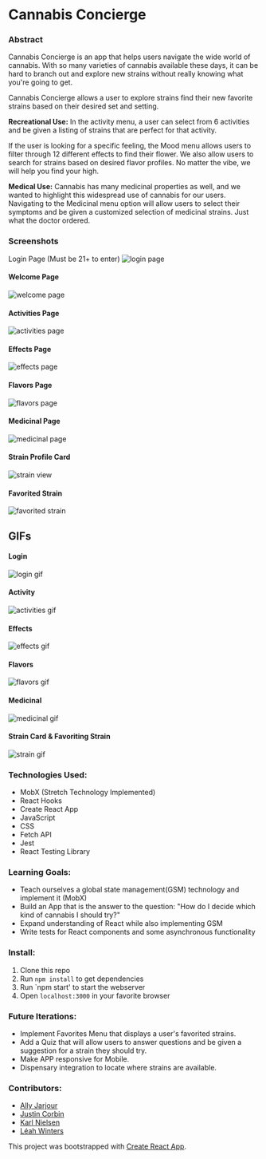 # Cannabis Concierge 

### Abstract
Cannabis Concierge is an app that helps users navigate the wide world of cannabis.  With so many varieties of cannabis available these days, it can be hard to branch out and explore new strains without really knowing what you're going to get.  

Cannabis Concierge allows a user to explore strains find their new favorite strains based on their desired set and setting.  

**Recreational Use:**
In the activity menu, a user can select from 6 activities and be given a listing of strains that are perfect for that activity.

If the user is looking for a specific feeling, the Mood menu allows users to filter through 12 different effects to find their flower.  We also allow users to search for strains based on desired flavor profiles.  No matter the vibe, we will help you find your high.  

**Medical Use:**
Cannabis has many medicinal properties as well, and we wanted to highlight this widespread use of cannabis for our users.  Navigating to the Medicinal menu option will allow users to select their symptoms and be given a customized selection of medicinal strains.  Just what the doctor ordered.

### Screenshots
Login Page (Must be 21+ to enter)
![login page](/screenshots/login-page.png)

#### Welcome Page
![welcome page](/screenshots/welcome-page.png)

#### Activities Page
![activities page](/screenshots/activity-page.png)

#### Effects Page
![effects page](/screenshots/effect-page.png)

#### Flavors Page
![flavors page](/screenshots/flavors-page.png)

#### Medicinal Page
![medicinal page](/screenshots/medical-page.png)

#### Strain Profile Card
![strain view](/screenshots/strain-page.png)

#### Favorited Strain
![favorited strain](/screenshots/favorite.png)

## GIFs
#### Login
![login gif](/screenshots/login-gif.gif)
####  Activity
![activities gif](/screenshots/activity.gif)
#### Effects
![effects gif](/screenshots/effects.gif)
#### Flavors
![flavors gif](/screenshots/flavor.gif)
#### Medicinal
![medicinal gif](/screenshots/medicinal.gif)
#### Strain Card & Favoriting Strain
![strain gif](/screenshots/strain-favorite.gif)

### Technologies Used:
- MobX (Stretch Technology Implemented)
- React Hooks
- Create React App
- JavaScript
- CSS
- Fetch API
- Jest
- React Testing Library

### Learning Goals:
- Teach ourselves a global state management(GSM) technology and implement it (MobX)
- Build an App that is the answer to the question: "How do I decide which kind of cannabis I should try?"
- Expand understanding of React while also implementing GSM
- Write tests for React components and some asynchronous functionality

### Install:
1. Clone this repo
1. Run `npm install` to get dependencies
1. Run `npm start' to start the webserver
1. Open `localhost:3000` in your favorite browser

### Future Iterations:
- Implement Favorites Menu that displays a user's favorited strains.
- Add a Quiz that will allow users to answer questions and be given a suggestion for a strain they should try.
- Make APP responsive for Mobile.
- Dispensary integration to locate where strains are available.

### Contributors:
- [Ally Jarjour](https://github.com/allyjarjour)
- [Justin Corbin](https://github.com/Corbinj22)
- [Karl Nielsen](https://github.com/karlfunhouse)
- [Léah Winters](https://github.com/LeahWinters)


This project was bootstrapped with [Create React App](https://github.com/facebook/create-react-app).
